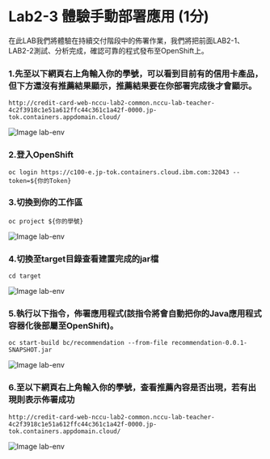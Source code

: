 # Lab2-3 體驗手動部署應用 (1分)
在此LAB我們將體驗在持續交付階段中的佈署作業，我們將把前面LAB2-1、LAB2-2測試、分析完成，確認可靠的程式發布至OpenShift上。
### 1.先至以下網頁右上角輸入你的學號，可以看到目前有的信用卡產品，但下方還沒有推薦結果顯示，推薦結果要在你部署完成後才會顯示。
```
http://credit-card-web-nccu-lab2-common.nccu-lab-teacher-4c2f3918c1e51a612ffc44c361c1a42f-0000.jp-tok.containers.appdomain.cloud/
```
![Image lab-env](https://raw.githubusercontent.com/j3ffk3/nccu-lab-2020/main/imgs/lab1-before.PNG)

### 2.登入OpenShift
```
oc login https://c100-e.jp-tok.containers.cloud.ibm.com:32043 --token=${你的Token}
```
### 3.切換到你的工作區
```
oc project ${你的學號}
```
![Image lab-env](https://raw.githubusercontent.com/j3ffk3/nccu-lab-2020/main/imgs/lab2-3-1.PNG)
### 4.切換至target目錄查看建置完成的jar檔
```
cd target 
```
![Image lab-env](https://raw.githubusercontent.com/j3ffk3/nccu-lab-2020/main/imgs/lab2-3-2a.PNG)

### 5.執行以下指令，佈署應用程式(該指令將會自動把你的Java應用程式容器化後部屬至OpenShift)。
```
oc start-build bc/recommendation --from-file recommendation-0.0.1-SNAPSHOT.jar
```
![Image lab-env](https://raw.githubusercontent.com/j3ffk3/nccu-lab-2020/main/imgs/lab2-3-3.PNG)

### 6.至以下網頁右上角輸入你的學號，查看推薦內容是否出現，若有出現則表示佈署成功
```
http://credit-card-web-nccu-lab2-common.nccu-lab-teacher-4c2f3918c1e51a612ffc44c361c1a42f-0000.jp-tok.containers.appdomain.cloud/
```
![Image lab-env](https://raw.githubusercontent.com/j3ffk3/nccu-lab-2020/main/imgs/lab1-after.PNG)
